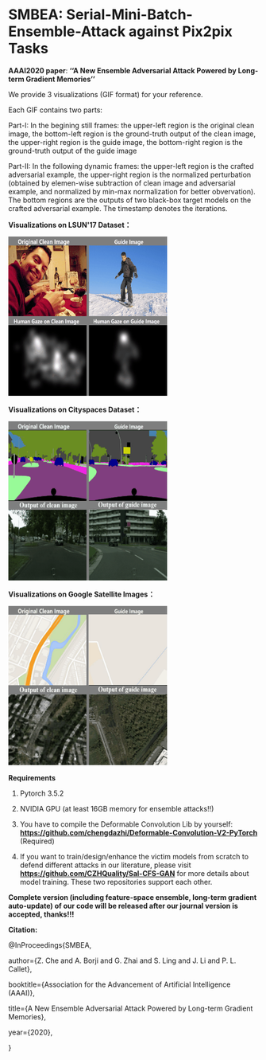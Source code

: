 # SMBEA: Serial-Mini-Batch-Ensemble-Attack against Pix2pix Tasks
**AAAI2020 paper**: **‘‘A New Ensemble Adversarial Attack Powered by Long-term Gradient Memories’’**


We provide 3 visualizations (GIF format) for your reference.

Each GIF contains two parts:

Part-I: In the begining still frames: 
the upper-left region is the original clean image, the bottom-left region is the ground-truth output of the clean image, the upper-right region is the guide image, the bottom-right region is the ground-truth output of the guide image

Part-II: In the following dynamic frames: 
the upper-left region is the crafted adversarial example, the upper-right region is the normalized perturbation (obtained by elemen-wise subtraction of clean image and adversarial example, and normalized by min-max normalization for better obvervation).
The bottom regions are the outputs of two black-box target models on the crafted adversarial example.
The timestamp denotes the iterations.

**Visualizations on LSUN'17 Dataset：**

![image](https://github.com/CZHQuality/AAA-Pix2pix/blob/master/Visualizations/1_Our_Attack_LSUN17.gif)

**Visualizations on Cityspaces Dataset：**

![image](https://github.com/CZHQuality/AAA-Pix2pix/blob/master/Visualizations/2_Our_Attack_Cityspaces.gif)

**Visualizations on Google Satellite Images：**

![image](https://github.com/CZHQuality/AAA-Pix2pix/blob/master/Visualizations/3_Our_Attack_Google.gif)



**Requirements**

1. Pytorch 3.5.2

2. NVIDIA GPU (at least 16GB memory for ensemble attacks!!)

3. You have to compile the Deformable Convolution Lib by yourself: **https://github.com/chengdazhi/Deformable-Convolution-V2-PyTorch** (Required)

4. If you want to train/design/enhance the victim models from scratch to defend different attacks in our literature, please visit **https://github.com/CZHQuality/Sal-CFS-GAN** for more details about model training. These two repositories support each other.



**Complete version (including feature-space ensemble, long-term gradient auto-update) of our code will be released after our journal version is accepted, thanks!!!**



**Citation:**

@InProceedings{SMBEA,

author={Z. Che and A. Borji and G. Zhai and S. Ling and J. Li and P. L. Callet},

booktitle={Association for the Advancement of Artificial Intelligence (AAAI)},

title={A New Ensemble Adversarial Attack Powered by Long-term Gradient Memories},

year={2020},

}
